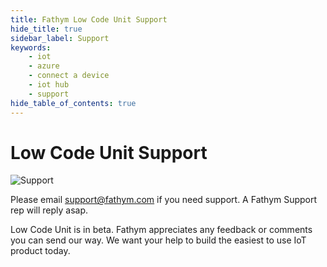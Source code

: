 ```yaml
---
title: Fathym Low Code Unit Support
hide_title: true
sidebar_label: Support
keywords:
    - iot
    - azure
    - connect a device
    - iot hub
    - support
hide_table_of_contents: true
---
```


# Low Code Unit Support

![Support](/img/beta.png)

Please email <a href="mailto:support@fathym.com">support@fathym.com</a> if you need support. A Fathym Support rep will reply asap.

Low Code Unit is in beta. Fathym appreciates any feedback or comments you can send our way. We want your help
to build the easiest to use IoT product today. 